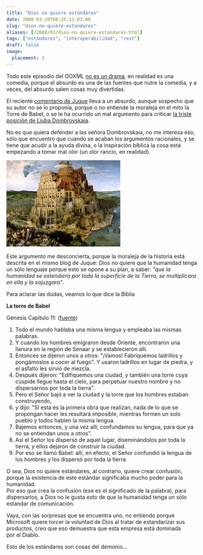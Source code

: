 ```yaml
---
title: "Dios no quiere estándares"
date: 2008-03-20T08:25:11-03:00
slug: "dios-no-quiere-estandares"
aliases: [/2008/03/dios-no-quiere-estandares.html]
tags: ["estándares", "interoperabilidad", "rest"]
draft: false
image:
  placement: 3
---
```


Todo este episodio del OOXML [no es un drama](http://blog.maz.cl/2008/03/ooxml-antes-durante-y-despus.html), en
realidad es una comedia, porque el absurdo es una de las fuentes que
nutre la comedia, y a veces, del absurdo salen cosas muy divertidas.

El reciente [comentario de Juque](http://www.juque.cl/weblog/2008/03/27/liuba-dombrovskaia-no-sabe-de-estandares.html)
lleva a un absurdo, aunque sospecho que su autor no se lo proponía,
porque o no entiende la moraleja en el mito la Torre de Babel, o se le
ha ocurrido un mal argumento para criticar [la triste posición de Liuba
Dombrovskaia](http://eldiabloenlosdetalles.net/2008/03/27/citas-y-contracitas/).


No es que quiera defender a las señora Dombrovskaia, no me interesa eso,
sólo que encuentro que cuando se acaban los argumentos racionales, y se
tiene que acudir a la ayuda divina, o la inspiración bíblica la cosa
está empezando a tomar mal olor (un olor rancio, en realidad).

![](300px-brueghel-tower-of-babel.jpg)

Este argumento me desconcierta, porque la moraleja de la historia está
descrita en el mismo blog de Juque: Dios no quiere que la humanidad
tenga un sólo lenguaje porque esto se opone a su plan, a saber: *\"que
la humanidad se extendiera por toda la superficie de la Tierra, se
multiplicara en ella y la sojuzgara\"*.

Para aclarar las dudas, veamos lo que dice la Biblia

**La torre de Babel**

Génesis Capítulo 11:
([fuente](http://es.catholic.net/biblioteca/libro.phtml?consecutivo=231&capitulo=3027))

1.  Todo el mundo hablaba una misma lengua y empleaba las mismas
    palabras.
2.  Y cuando los hombres emigraron desde Oriente, encontraron una
    llanura en la región de Senaar y se establecieron allí.
3.  Entonces se dijeron unos a otros: \"¡Vamos! Fabriquemos ladrillos y
    pongámoslos a cocer al fuego\". Y usaron ladrillos en lugar de
    piedra, y el asfalto les sirvió de mezcla.
4.  Después dijeron: \"Edifiquemos una ciudad, y también una torre cuya
    cúspide llegue hasta el cielo, para perpetuar nuestro nombre y no
    dispersarnos por toda la tierra\".
5.  Pero el Señor bajó a ver la ciudad y la torre que los hombres
    estaban construyendo,
6.  y dijo: \"Si esta es la primera obra que realizan, nada de lo que se
    propongan hacer les resultará imposible, mientras formen un solo
    pueblo y todos hablen la misma lengua.
7.  Bajemos entonces, y una vez allí, confundamos su lengua, para que ya
    no se entiendan unos a otros\".
8.  Así el Señor los dispersó de aquel lugar, diseminándolos por toda la
    tierra, y ellos dejaron de construir la ciudad.
9.  Por eso se llamó Babel: allí, en efecto, el Señor confundió la
    lengua de los hombres y los dispersó por toda la tierra

O sea, Dios no quiere estándares, al contrario, quiere crear confusión,
porque la existencia de este estándar significaba mucho poder para la
humanidad.\
Por eso que crea la confusión (ese es el significado de la palabra),
para dispersarlos, a Dios no le gusta esto de que la humanidad tenga un
sólo estandar de comunicación.

Vaya, con las sorpresas que se encuentra uno, no entiendo porque
Microsoft quiere torcer la voluntad de Dios al tratar de estandarizar
sus productos, creo que eso demuestra que esta empresa está dominada\
por el Diablo.

Esto de los estándares son cosas del demonio\...
